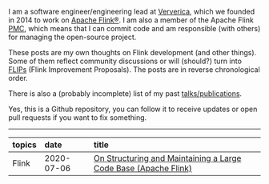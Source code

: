 I am a software engineer/engineering lead at
[Ververica](https://ververica.com), which we founded in 2014 to work on [Apache
Flink®](https://flink.apache.org). I am also a member of the Apache Flink
[PMC](https://www.apache.org/dev/pmc.html), which means that I can commit code
and am responsible (with others) for managing the open-source project.

These posts are my own thoughts on Flink development (and other things). Some
of them reflect community discussions or will (should?) turn into
[FLIPs](https://cwiki.apache.org/confluence/display/FLINK/Flink+Improvement+Proposals)
(Flink Improvement Proposals). The posts are in reverse chronological order.

There is also a (probably incomplete) list of my past
[talks/publications](https://github.com/aljoscha/blog/blob/master/publications.md).

Yes, this is a Github repository, you can follow it to receive updates or open
pull requests if you want to fix something.


---

| topics | date | title |
|:-------|:-----|:------|
| Flink | 2020-07-06 | [On Structuring and Maintaining a Large Code Base (Apache Flink)](https://github.com/aljoscha/blog/blob/master/posts/2020-07-06-structuring-large-code-base.md)
